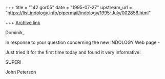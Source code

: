 +++
title = "142 gor05"
date = "1995-07-27"
upstream_url = "https://list.indology.info/pipermail/indology/1995-July/002856.html"

+++
[Archive link](https://list.indology.info/pipermail/indology/1995-July/002856.html)


Dominik,

In response to your question concerning the new INDOLOGY Web page -

Just tried it for the first time today and found it very informative: 

SUPER!

John Peterson





